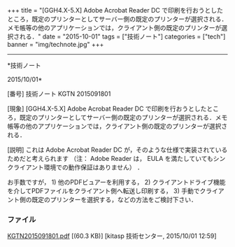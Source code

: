 ﻿+++
title = "[GGH4.X-5.X] Adobe Acrobat Reader DC で印刷を行おうとしたところ，既定のプリンターとしてサーバー側の既定のプリンターが選択される．メモ帳等の他のアプリケーションでは，クライアント側の既定のプリンターが選択される．"
date = "2015-10-01"
tags = ["技術ノート"]
categories = ["tech"]
banner = "img/technote.jpg"
+++

-----------------------------------------------------------------------------------------------------------------------------

*技術ノート

2015/10/01*


[番号]
技術ノート KGTN 2015091801

[現象]
[GGH4.X-5.X] Adobe Acrobat Reader DC
で印刷を行おうとしたところ，既定のプリンターとしてサーバー側の既定のプリンターが選択される．メモ帳等の他のアプリケーションでは，クライアント側の既定のプリンターが選択される．

[説明]
これは Adobe Acrobat Reader DC
が，そのような仕様で実装されているためだと考えられます （注： Adobe
Reader は， EULA
を満たしていてもシンクライアント環境での動作保証はありません） ．

お手数ですが， 1) 他のPDFビュアーを利用する， 2)
クライアントドライブ機能を介してPDFファイルをクライアント側へ転送し印刷する，
3)
手動でクライアント側の既定のプリンターを選択する，などの方法をご検討下さい．


### ファイル

 
 


[KGTN2015091801.pdf](http://techreport.kitasp.net/attachments/download/2271/KGTN2015091801.pdf)
 [(60.3 KB)] [kitasp 技術センター, 2015/10/01
12:59]


 


 

